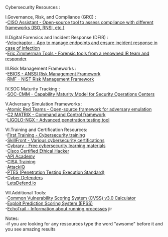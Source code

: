Cybersecurity Resources : 

I.Governance, Risk, and Compliance (GRC) :  
    -[CISO Assistant - Open-source tool to assess compliance with different frameworks (ISO, RNSI, etc.)](https://github.com/intuitem/ciso-assistant-community) 

II.Digital Forensics and Incident Response (DFIR) :  
    -[Velociraptor - App to manage endpoints and ensure incident response in case of infection](https://docs.velociraptor.app/)  
    -[Eric Zimmerman Tools - Forensic tools from a renowned IR team and responder](https://ericzimmerman.github.io/#!index.md)  

III.Risk Management Frameworks :  
    -[EBIOS - ANSSI Risk Management Framework](https://cyber.gouv.fr/la-methode-ebios-risk-manager)  
    -[RMF - NIST Risk Management Framework](https://csrc.nist.gov/projects/risk-management)  


IV.SOC Maturity Tracking :  
    -[SOC-CMM - Capability Maturity Model for Security Operations Centers](https://www.soc-cmm.com/)  

V.Adversary Simulation Frameworks :  
    -[Atomic Red Teams - Open-source framework for adversary emulation](https://www.atomicredteam.io/)    
    -[C2 MATRIX - Command and Control framework](https://howto.thec2matrix.com/)  
    -[LIGOLO-NGX - Advanced penetration testing tool](https://github.com/nicocha30/ligolo-ng)  

VI.Training and Certification Resources:  
    -[First Training - Cybersecurity training](https://www.first.org/education/trainings)  
    -[SkillFront - Various cybersecurity certifications](https://www.skillfront.com/)  
    -[Cybrary - Free cybersecurity learning materials](https://www.cybrary.it/)  
    -[Cisco Certified Ethical Hacker](https://www.netacad.com/courses/ethical-hacker?courseLang=en-US)  
    -[API Academy](https://www.apisecuniversity.com/#courses)  
    -[CISA Training](https://www.cisa.gov/resources-tools/training)  
    -[AttackIQ](https://www.attackiq.com/)  
    -[PTES (Penetration Testing Execution Standard)](http://www.pentest-standard.org/index.php/Main_Page)    
    -[Cyber Defenders](https://cyberdefenders.org/)    
    -[LetsDefend.io](https://letsdefend.io/)  

VII.Additional Tools:  
    -[Common Vulnerability Scoring System (CVSS) v3.0 Calculator](https://www.first.org/cvss/calculator/3.0)  
    -[Exploit Prediction Scoring System (EPSS)](https://www.first.org/epss/)  
    -[EchoTrail - Information about running processes](https://www.echotrail.io/)  jir


Notes:   
    -if you are looking for any ressources type the word "awsome" before it and you see amazing results  

